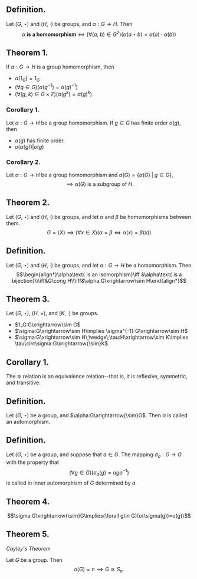 
## Definition.

Let $(G,\;\star)$ and $(H,\;\cdot)$ be groups, and $\alpha:G\rightarrow H$. Then
$$\alpha\textbf{ is a homomorphism}\iff (\forall(a,\;b)\in G^2)(\alpha(a\star b)=\alpha(a)\cdot \alpha(b))$$
## Theorem 1.

If $\alpha:G\rightarrow H$ is a group homomorphism, then
- $\alpha(1_G)=1_G$
- $(\forall g\in G)(\alpha(g^{-1})=\alpha(g)^{-1})$
- $(\forall(g,\;k)\in G\times\mathbb{Z})(\alpha(g^k)=\alpha(g)^k)$

### Corollary 1.

Let $\alpha:G\rightarrow H$ be a group homomorphism. If $g\in G$ has finite order $o(g)$, then
- $\alpha(g)$ has finite order.
- $o(\alpha(g))\big|o(g)$

### Corollary 2.

Let $\alpha:G\rightarrow H$ be a group homomorphism and $\alpha(G)=\{\alpha(G)\;|\;g\in G\}$,
$$\implies \alpha(G)\text{ is a subgroup of } H\text{.}$$

## Theorem 2.

Let $(G,\;\star)$ and $(H,\;\cdot)$ be groups, and let $\alpha$ and $\beta$ be homomorphisms between them.
$$G=\langle X\rangle\implies(\forall x\in X)(\alpha=\beta\iff \alpha(x)=\beta(x))$$

## Definition.

Let $(G,\;\star)$ and $(H,\;\cdot)$ be groups, and let $\alpha:G\rightarrow H$ be a homomorphism. Then
$$\begin{align*}\alpha\text{ is an isomorphism}\iff &\alpha\text{ is a bijection}\\\iff&G\cong H\\\iff&\alpha:G\xrightarrow\sim H\end{align*}$$

## Theorem 3.

Let $(G,\;\star)$, $(H,\;\times)$, and $(K,\;\cdot)$ be groups.
- $1_G:G\xrightarrow\sim G$
- $\sigma:G\xrightarrow\sim H\implies \sigma^{-1}:G\xrightarrow\sim H$
- $\sigma:G\xrightarrow\sim H\;\wedge\;\tau:H\xrightarrow\sim K\implies \tau\circ\sigma:G\xrightarrow{\sim}K$

## Corollary 1.

The $\cong$ relation is an equivalence relation--that is, it is reflexive, symmetric, and transitive.

## Definition.

Let $(G,\;\star)$ be a group, and $\alpha:G\xrightarrow{\sim}G$. Then $\alpha$ is called an automorphism.

## Definition.

Let $(G,\;\star)$ be a group, and suppose that $a\in G$. The mapping $\sigma_a:G\rightarrow G$ with the property that 
$$(\forall g\in G)(\sigma_a(g)=aga^{-1})$$
is called in inner automorphism of $G$ determined by $a$.

## Theorem 4.

$$\sigma:G\xrightarrow{\sim}G\implies(\forall g\in G)(o(\sigma(g))=o(g))$$

## Theorem 5.
*Cayley's Theorem*

Let $G$ be a group. Then
$$o(G)=n\implies G\cong S_n\text{.}$$

